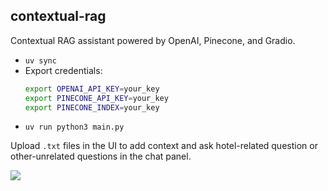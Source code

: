 ## contextual-rag

Contextual RAG assistant powered by OpenAI, Pinecone, and Gradio.
 
- `uv sync`
- Export credentials:
   ```bash
   export OPENAI_API_KEY=your_key
   export PINECONE_API_KEY=your_key
   export PINECONE_INDEX=your_key
   ```
- `uv run python3 main.py`

Upload `.txt` files in the UI to add context and ask hotel-related question or other-unrelated questions in the chat panel.

<image src="media/demo.png">
